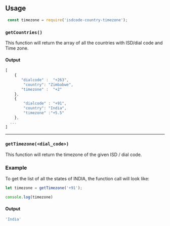 ## Usage

```javascript
 const timezone = require('isdcode-country-timezone');
 ```

### `getCountries()`

This function will return the array of all the countries with ISD/dial code and Time zone.

#### Output

```javascript
[
    {
       "dialcode" :  "+263",
        "country": "Zimbabwe",
       "timezone" :  "+2"
    },
    {
        "dialcode" : "+91",
        "country": "India",
        "timezone" :"+5.5"
    },
  ...
]
```

---

### `getTimezone(<dial_code>)`

This function will return the timezone of the given ISD / dial code.

### Example

To get the list of all the states of INDIA, the function call will look like:

```javascript
let timezone = getTimezone('+91');

console.log(timezone)
```

#### Output

```javascript
'India'
```

